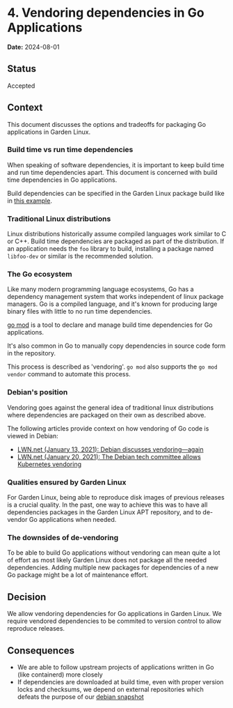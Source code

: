 # 4. Vendoring dependencies in Go Applications

**Date:** 2024-08-01

## Status

Accepted

## Context

This document discusses the options and tradeoffs for packaging Go applications in Garden Linux.

### Build time vs run time dependencies

When speaking of software dependencies, it is important to keep build time and run time dependencies apart.
This document is concerned with build time dependencies in Go applications.

Build dependencies can be specified in the Garden Linux package build like in [this example](https://github.com/gardenlinux/package-ignition/blob/a5403d0e5473b63cf19a4fb2d4ac42f8ed979000/.github/workflows/build.yml#L11).

### Traditional Linux distributions

Linux distributions historically assume compiled languages work similar to C or C++.
Build time dependencies are packaged as part of the distribution.
If an application needs the `foo` library to build, installing a package named `libfoo-dev` or similar is the recommended solution.

### The Go ecosystem

Like many modern programming language ecosystems, Go has a dependency management system that works independent of linux package managers.
Go is a compiled language, and it's known for producing large binary files with little to no run time dependencies.

[go mod](https://go.dev/doc/modules/gomod-ref) is a tool to declare and manage build time dependencies for Go applications.

It's also common in Go to manually copy dependencies in source code form in the repository.

This process is described as 'vendoring'.
`go mod` also supports the `go mod vendor` command to automate this process.

### Debian's position

Vendoring goes against the general idea of traditional linux distributions where dependencies are packaged on their own as described above.

The following articles provide context on how vendoring of Go code is viewed in Debian:

- [LWN.net (January 13, 2021): Debian discusses vendoring—again](https://lwn.net/Articles/842319/)
- [LWN.net (January 20, 2021): The Debian tech committee allows Kubernetes vendoring](https://lwn.net/Articles/843313/)

### Qualities ensured by Garden Linux

For Garden Linux, being able to reproduce disk images of previous releases is a crucial quality.
In the past, one way to achieve this was to have all dependencies packages in the Garden Linux APT repository, and to de-vendor Go applications when needed.

### The downsides of de-vendoring

To be able to build Go applications without vendoring can mean quite a lot of effort as most likely Garden Linux does not package all the needed dependencies.
Adding multiple new packages for dependencies of a new Go package might be a lot of maintenance effort.

## Decision

We allow vendoring dependencies for Go applications in Garden Linux.
We require vendored dependencies to be commited to version control to allow reproduce releases.

## Consequences

- We are able to follow upstream projects of applications written in Go (like containerd) more closely
- If dependencies are downloaded at build time, even with proper version locks and checksums, we depend on external repositories which defeats the purpose of our [debian snapshot](https://github.com/gardenlinux/repo?tab=readme-ov-file#gardenlinux-repo-infrastructure)
